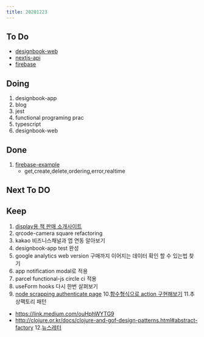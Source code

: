 ```yaml
---
title: 20201223
---
```


## To Do

- [designbook-web](https://github.com/ston0538/designbook-web/projects/3)
- [nextjs-api](https://www.notion.so/khk0613/15-db63af08218243e3a2cf672e9dfe372f)
- [firebase](https://www.notion.so/khk0613/example-206bebc701ef4a8a8d0231df654801b7)

## Doing

1. designbook-app
2. blog
3. jest
4. functional programing prac
5. typescript
6. designbook-web

## Done

1. [firebase-example](https://www.notion.so/khk0613/23-70d4c429d258492e81047b688d52c2da)
   - get,create,delete,ordering,error,realtime

## Next To DO

## Keep

1. [display용 책 판매 소개사이트](https://www.notion.so/664d830ecbd64cfd92ec8d22efa725fa)
2. qrcode-camera square refactoring
3. kakao 비즈니스채널과 앱 연동 알아보기
4. designbook-app test 완성
5. google analytics web version 구매까지 이어지는 데이터 확인 할 수 있는법 찾기
6. app notification modal로 적용
7. parcel functional-js circle ci 적용
8. useForm hooks 다시 한번 살펴보기
9. [node scrapping authenticate page](https://www.youtube.com/watch?v=nfbTyKFy6VU) 10.[함수형식으로 action 구현해보기](https://blog.usejournal.com/writing-better-reducers-with-react-and-typescript-3-4-30697b926ada) 11.추상팩토리 패턴

- https://link.medium.com/ouHphWYTG9
- http://clojure.or.kr/docs/clojure-and-gof-design-patterns.html#abstract-factory 12.[뉴스레터](https://www.notion.so/khk0613/e9439b1652ce44eea6ca693497fc006d)
